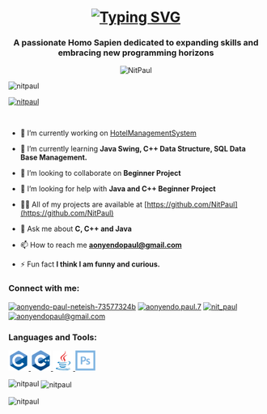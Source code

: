 <h1 align="center">
  <a href="https://git.io/typing-svg">
    <img src="https://readme-typing-svg.demolab.com?font=Fira+Code&size=28&pause=1000&color=8565FF&multiline=true&width=750&height=100&lines=+%F0%9F%91%8B+Hello%2C+world!+I'm+Aonyendo+Paul%2C;+your+friendly+neighborhood+code+conjurer!%E2%9C%A8" alt="Typing SVG" />
  </a>
</h1>

<h3 align="center">A passionate Homo Sapien dedicated to expanding skills and embracing new programming horizons</h3>

<p align="center">
  <img src="https://github.com/MeherunNessaSuchana/PetHome/assets/116294325/d20109a7-461b-4d79-a487-9087f962e9ca" alt="NitPaul" height="200" width="350" />
</p>


<p align="left"> <img src="https://komarev.com/ghpvc/?username=nitpaul&label=Profile%20views&color=0e75b6&style=flat" alt="nitpaul" /> </p>

<p align="left"> <a href="https://github.com/ryo-ma/github-profile-trophy"><img src="https://github-profile-trophy.vercel.app/?username=nitpaul" alt="nitpaul" /></a> </p>

<p align="left"> <a href="https://twitter.com/" target="blank"><img src="https://img.shields.io/twitter/follow/?logo=twitter&style=for-the-badge" alt="" /></a> </p>

- 🔭 I’m currently working on [HotelManagementSystem](https://github.com/EhsanulHaqueSiam/HotelManagementSystem.git)

- 🌱 I’m currently learning **Java Swing, C++ Data Structure, SQL Data Base Management.**

- 👯 I’m looking to collaborate on **Beginner Project**

- 🤝 I’m looking for help with **Java and C++ Beginner Project**

- 👨‍💻 All of my projects are available at [https://github.com/NitPaul](https://github.com/NitPaul)

- 💬 Ask me about **C, C++ and Java**

- 📫 How to reach me **aonyendopaul@gmail.com**

- ⚡ Fun fact **I think I am funny and curious.**

<h3 align="left">Connect with me:</h3>
<p align="left">
<a href="https://linkedin.com/in/aonyendo-paul-neteish-73577324b" target="blank"><img align="center" src="https://raw.githubusercontent.com/rahuldkjain/github-profile-readme-generator/master/src/images/icons/Social/linked-in-alt.svg" alt="aonyendo-paul-neteish-73577324b" height="30" width="40" /></a>
<a href="https://fb.com/aonyendo.paul.7" target="blank"><img align="center" src="https://raw.githubusercontent.com/rahuldkjain/github-profile-readme-generator/master/src/images/icons/Social/facebook.svg" alt="aonyendo.paul.7" height="30" width="40" /></a>
<a href="https://instagram.com/nit_paul" target="blank"><img align="center" src="https://raw.githubusercontent.com/rahuldkjain/github-profile-readme-generator/master/src/images/icons/Social/instagram.svg" alt="nit_paul" height="30" width="40" /></a>
<a href="mailto:aonyendopaul@gmail.com" target="blank"><img align="center" src="https://upload.wikimedia.org/wikipedia/commons/thumb/8/8c/Gmail_Icon_%282013-2020%29.svg/1200px-Gmail_Icon_%282013-2020%29.svg.png" alt="aonyendopaul@gmail.com" height="30" width="40" /></a>

</p>

<h3 align="left">Languages and Tools:</h3>
<p align="left"> <a href="https://www.cprogramming.com/" target="_blank" rel="noreferrer"> <img src="https://raw.githubusercontent.com/devicons/devicon/master/icons/c/c-original.svg" alt="c" width="40" height="40"/> </a> <a href="https://www.w3schools.com/cpp/" target="_blank" rel="noreferrer"> <img src="https://raw.githubusercontent.com/devicons/devicon/master/icons/cplusplus/cplusplus-original.svg" alt="cplusplus" width="40" height="40"/> </a> <a href="https://www.java.com" target="_blank" rel="noreferrer"> <img src="https://raw.githubusercontent.com/devicons/devicon/master/icons/java/java-original.svg" alt="java" width="40" height="40"/> </a> <a href="https://www.photoshop.com/en" target="_blank" rel="noreferrer"> <img src="https://raw.githubusercontent.com/devicons/devicon/master/icons/photoshop/photoshop-line.svg" alt="photoshop" width="40" height="40"/> </a> </p>

<p><img align="left" src="https://github-readme-stats.vercel.app/api/top-langs?username=nitpaul&show_icons=true&locale=en&layout=compact" alt="nitpaul" /></p>

<p>&nbsp;<img align="center" src="https://github-readme-stats.vercel.app/api?username=nitpaul&show_icons=true&locale=en" alt="nitpaul" /></p>

<p><img align="center" src="https://github-readme-streak-stats.herokuapp.com/?user=nitpaul&" alt="nitpaul" /></p>
